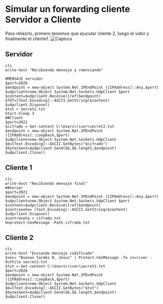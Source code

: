 # Simular un forwarding cliente Servidor a Cliente

Para reliazrlo, primero tenemos que ejucutar cliente 2, luego el vidor y finalmente el cliente1.
![Captura](https://user-images.githubusercontent.com/55402125/107709211-2466b500-6cc5-11eb-8a9e-0373624fd1e9.PNG)

## Servidor

```
cls
write-host "Recibiendo mensaje y reenviando" 

#MENSAJE servidor
$port=2026
$endpoint = new-object System.Net.IPEndPoint ([IPAddress]::Any,$port)
$udpclient=new-Object System.Net.Sockets.UdpClient $port
$content=$udpclient.Receive([ref]$endpoint)
$TXT=[Text.Encoding]::ASCII.GetString($content)
$udpclient.Dispose()
$txt > Secret2.txt
Start-Sleep 3
##Client
$port=2021
$cifrado = Get-content C:\Users\river\secret2.txt
$endpoint = new-object System.Net.IPEndPoint ([IPAddress]::Loopback,$port)
$udpclient=new-Object System.Net.Sockets.UdpClient
$b=[Text.Encoding]::ASCII.GetBytes("$cifrado")
$bytesSent=$udpclient.Send($b,$b.length,$endpoint)
$udpclient.Close()
```

## Cliente 1

```
cls
write-host "Recibiendo mensaje final" 
##Server
$port=2021
$endpoint = new-object System.Net.IPEndPoint ([IPAddress]::Any,$port)
$udpclient=new-Object System.Net.Sockets.UdpClient $port
$content=$udpclient.Receive([ref]$endpoint)
$contraseña= [Text.Encoding]::ASCII.GetString($content)
$udpclient.Dispose()
$contraseña > cifrado.txt
Unprotect-CmsMessage -Path cifrado.txt
```

## Cliente  2

```
cls
write-host "Enviando mensaje codificado" 
$sec= "Buenas tardes D. Jesus" | Protect-CmsMessage -To cn=river -OutFile secret2.txt
$txt = Get-content C:\Users\river\secret2.txt
$port=2026
$endpoint = new-object System.Net.IPEndPoint ([IPAddress]::Loopback,$port)
$udpclient=new-Object System.Net.Sockets.UdpClient
$b=[Text.Encoding]::ASCII.GetBytes("$txt")
$bytesSent=$udpclient.Send($b,$b.length,$endpoint)
$udpclient.Close()

``` 
